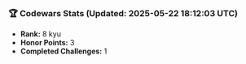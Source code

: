 ### 🏆 Codewars Stats (Updated: 2025-05-22 18:12:03 UTC)

- **Rank:** 8 kyu
- **Honor Points:** 3
- **Completed Challenges:** 1
